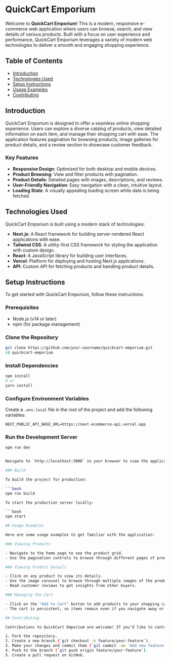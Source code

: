# QuickCart Emporium

Welcome to **QuickCart Emporium**! This is a modern, responsive e-commerce web application where users can browse, search, and view details of various products. Built with a focus on user experience and performance, QuickCart Emporium leverages a variety of modern web technologies to deliver a smooth and engaging shopping experience.

## Table of Contents

- [Introduction](#introduction)
- [Technologies Used](#technologies-used)
- [Setup Instructions](#setup-instructions)
- [Usage Examples](#usage-examples)
- [Contributing](#contributing)
  
## Introduction

QuickCart Emporium is designed to offer a seamless online shopping experience. Users can explore a diverse catalog of products, view detailed information on each item, and manage their shopping cart with ease. The application features pagination for browsing products, image galleries for product details, and a review section to showcase customer feedback.

### Key Features

- **Responsive Design**: Optimized for both desktop and mobile devices.
- **Product Browsing**: View and filter products with pagination.
- **Product Details**: Detailed pages with images, descriptions, and reviews.
- **User-Friendly Navigation**: Easy navigation with a clean, intuitive layout.
- **Loading State**: A visually appealing loading screen while data is being fetched.

## Technologies Used

QuickCart Emporium is built using a modern stack of technologies:

- **Next.js**: A React framework for building server-rendered React applications with ease.
- **Tailwind CSS**: A utility-first CSS framework for styling the application with custom design.
- **React**: A JavaScript library for building user interfaces.
- **Vercel**: Platform for deploying and hosting Next.js applications.
- **API**: Custom API for fetching products and handling product details.

## Setup Instructions

To get started with QuickCart Emporium, follow these instructions:

### Prerequisites

- Node.js (v14 or later)
- npm (for package management)

### Clone the Repository

```bash
git clone https://github.com/your-username/quickcart-emporium.git
cd quickcart-emporium
```

### Install Dependencies

```bash
npm install
# or
yarn install
```

### Configure Environment Variables

Create a `.env.local` file in the root of the project and add the following variables:

```env
NEXT_PUBLIC_API_BASE_URL=https://next-ecommerce-api.vercel.app
```

### Run the Development Server

```bash
npm run dev


Navigate to `http://localhost:3000` in your browser to view the application.

### Build 

To build the project for production:

```bash
npm run build

To start the production server locally:

```bash
npm start

## Usage Examples

Here are some usage examples to get familiar with the application:

### Viewing Products

- Navigate to the home page to see the product grid.
- Use the pagination controls to browse through different pages of products.

### Viewing Product Details

- Click on any product to view its details.
- Use the image carousel to browse through multiple images of the product.
- Read customer reviews to get insights from other buyers.

### Managing the Cart

- Click on the "Add to Cart" button to add products to your shopping cart.
- The cart is persistent, so items remain even if you navigate away or refresh the page.

## Contributing

Contributions to QuickCart Emporium are welcome! If you’d like to contribute, please follow these steps:

1. Fork the repository.
2. Create a new branch (`git checkout -b feature/your-feature`).
3. Make your changes and commit them (`git commit -am 'Add new feature'`).
4. Push to the branch (`git push origin feature/your-feature`).
5. Create a pull request on GitHub.
